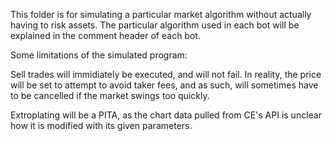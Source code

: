 This folder is for simulating a particular market algorithm without actually having to risk assets. The particular algorithm used in each bot will be explained in the comment header of each bot.

Some limitations of the simulated program:

  Sell trades will immidiately be executed, and will not fail. In reality, the price will be set to attempt to avoid taker fees, and
  as such, will sometimes have to be cancelled if the market swings too quickly.
  
  Extroplating will be a PITA, as the chart data pulled from CE's API is unclear how it is modified with its given parameters.
